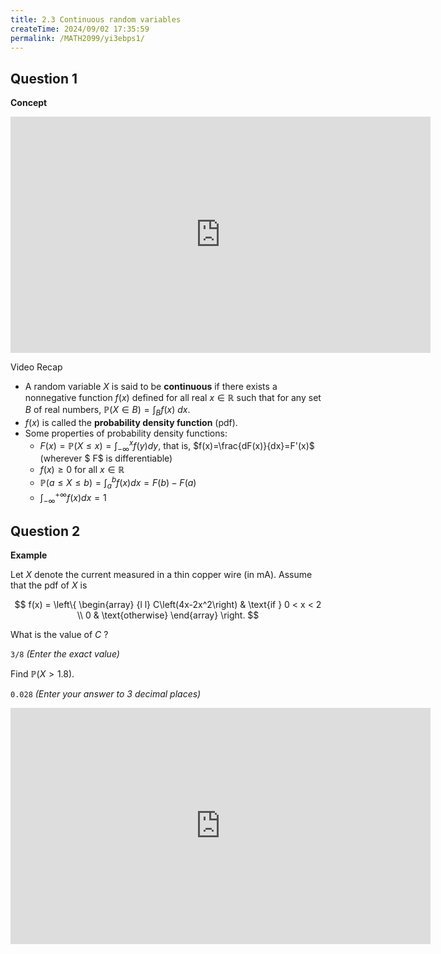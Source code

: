 ```yaml
---
title: 2.3 Continuous random variables
createTime: 2024/09/02 17:35:59
permalink: /MATH2099/yi3ebps1/
---
```


## Question 1

<div class="how_qb">

**Concept**

<iframe width="672" height="378" src="https://www.youtube.com/embed/B0RNpr8ZxFs" title="L2 09 Continuous Random Variables" frameborder="0" allow="accelerometer; autoplay; clipboard-write; encrypted-media; gyroscope; picture-in-picture; web-share" referrerpolicy="strict-origin-when-cross-origin" allowfullscreen></iframe>

Video Recap

- A random variable $X$ is said to be **continuous** if there exists a nonnegative function $f(x)$ defined for all real $x \in \mathbb{R}$ such that for any set $B$ of real numbers, $\mathbb{P}(X \in B) = \int_B f(x)\ dx$.
- $f(x)$ is called the **probability density function** (pdf).
- Some properties of probability density functions:
    - $F(x)=\mathbb{P}(X\leq x)=\displaystyle \int_{-\infty}^x f(y)dy$, that is, $f(x)=\frac{dF(x)}{dx}=F'(x)$ (wherever $ F$ is differentiable)
    - $f(x) \geq 0$ for all $x \in \mathbb{R}$
    - $\mathbb{P}(a \leq X \leq b)=\displaystyle \int_{a}^b f(x) dx = F(b)-F(a)$
    - $\displaystyle  \int_{-\infty}^{+\infty} f(x) dx = 1$

</div>

## Question 2

<div class="how_qb">

**Example**

Let $X$ denote the current measured in a thin copper wire (in mA). Assume that the pdf of  $X$ is

$$ f(x) = \left\{ \begin{array} {l l} C\left(4x-2x^2\right) & \text{if } 0 < x < 2 \\ 0 & \text{otherwise} \end{array} \right. $$

What is the value of $C$ ?

 `3/8` *(Enter the exact value)*

Find $\mathbb{P}(X > 1.8)$.

 `0.028` *(Enter your answer to 3 decimal places)*

<iframe width="672" height="378" src="https://www.youtube.com/embed/38yYFOR7f9U" title="L2 10 Continuous Random Variables Example" frameborder="0" allow="accelerometer; autoplay; clipboard-write; encrypted-media; gyroscope; picture-in-picture; web-share" referrerpolicy="strict-origin-when-cross-origin" allowfullscreen></iframe>

</div>